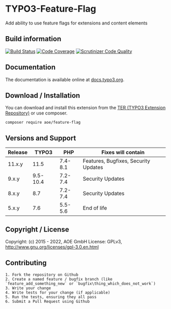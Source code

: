# TYPO3-Feature-Flag
Add ability to use feature flags for extensions and content elements

## Build information
[![Build Status](https://github.com/AOEpeople/TYPO3-Feature-Flag/workflows/CI/badge.svg?branch=main)](https://github.com/AOEpeople/TYPO3-Feature-Flag/actions)
[![Code Coverage](https://scrutinizer-ci.com/g/AOEpeople/TYPO3-Feature-Flag/badges/coverage.png?b=main)](https://scrutinizer-ci.com/g/AOEpeople/TYPO3-Feature-Flag/?branch=main)
[![Scrutinizer Code Quality](https://scrutinizer-ci.com/g/AOEpeople/TYPO3-Feature-Flag/badges/quality-score.png?b=main)](https://scrutinizer-ci.com/g/AOEpeople/TYPO3-Feature-Flag/?branch=main)

## Documentation
The documentation is available online at [docs.typo3.org][1].

## Download / Installation

You can download and install this extension from the [TER (TYPO3 Extension Repository)][1] or use composer.

```shell script
composer require aoe/feature-flag
```

## Versions and Support

| Release  | TYPO3    | PHP     | Fixes will contain
|----------|----------|---------|--------------------|
| 11.x.y   | 11.5     | 7.4-8.1 | Features, Bugfixes, Security Updates
|  9.x.y   | 9.5-10.4 | 7.2-7.4 | Security Updates
|  8.x.y   | 8.7      | 7.2-7.4 | Security Updates
|  5.x.y   | 7.6      | 5.5-5.6 | End of life

## Copyright / License

Copyright: (c) 2015 - 2022, AOE GmbH
License: GPLv3, <http://www.gnu.org/licenses/gpl-3.0.en.html>

## Contributing

	1. Fork the repository on Github
	2. Create a named feature / bugfix branch (like `feature_add_something_new` or `bugfix\thing_which_does_not_work`)
	3. Write your change
	4. Write tests for your change (if applicable)
	5. Run the tests, ensuring they all pass
	6. Submit a Pull Request using Github

[1]: https://docs.typo3.org/typo3cms/extensions/feature_flag